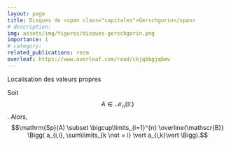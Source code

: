 ```yaml
---
layout: page
title: Disques de <span class="capitales">Gerschgorin</span> 
# description: 
img: assets/img/figures/disques-gerschgorin.png
importance: 1
# category: 
related_publications: recm
overleaf: https://www.overleaf.com/read/ckjqbbgjqbmv
---
```


Localisation des valeurs propres

Soit $$A \in \mathscr{M}_n(\mathbb{K})$$. Alors, $$\mathrm{Sp}(A) \subset \bigcup\limits_{i=1}^{n} \overline{\mathscr{B}} \Bigg( a_{i,i}, \sum\limits_{k \not = i} \vert a_{i,k}\vert \Bigg).$$